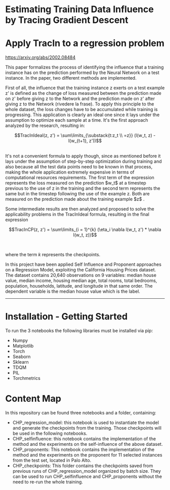 # Estimating Training Data Influence by Tracing Gradient Descent
# Apply TracIn to a regression problem

https://arxiv.org/abs/2002.08484

This paper formalizes the process of identifying the influence that a training instance has on the prediction performed by the Neural Network on a test instance. In the paper, two different methods are implemented. 

First of all, the influence that the training instance z exerts on a test example z' is defined as the change of loss measured between the prediction made on z' before giving z to the Network and the prediction made on z' after giving z to the Network (rivedere la frase). To apply this principle to the whole dataset, the loss changes have to be accumulated while training is progressing. This application is clearly an ideal one since it lays under the assumption to optimize each sample at a time. It's the first approach analyzed by the research, resulting in: <br> 
<p align="center">
  $$TracInIdeal(z, z') = \sum\limits_{\substack{t:z_t \\ =z}} (l(w_t, z) - l(w_{t+1}, z'))$$ 
  </p> <br>
It's not a convenient formula to apply though, since as mentioned before it lays under the assumption of step-by-step optimization during training and also because all the test data points need to be known in that process, making the whole application extremely expensive in terms of computational resources requirements.
The first term of the expression represents the loss measured on the prediction $w_t$ at a timestep previous to the use of z in the training and the second term represents the same but in the timestep following the use of the example z. Both are measured on the prediction made about the training example $z$ . 
<br> 

Some intermediate results are then analyzed and proposed to solve the applicability problems in the TracInIdeal formula, resulting in the final expression <br>
<p align = "center">
  $$TracInCP(z, z') = \sum\limits_{i = 1}^{k} (\eta_i \nabla l(w_t, z') * \nabla l(w_t, z))$$
  </p> <br>

where the term $k$ represents the checkpoints.

In this project have been applied Self Influence and Proponent approaches on a Regression Model, exploiting the California Housing Prices dataset. 
The dataset contains 20,640 observations on 9 variables: median house value, median income, housing median age, total rooms, total bedrooms, population, households, latitude, and longitude in that same order. The dependent variable is the median house value which is the label. 

-------------

# Installation - Getting Started

To run the 3 notebooks the following libraries must be installed via pip:

<ul><li>Numpy</li><li>Matplotlib</li><li>Torch</li><li>Seaborn</li><li>Sklearn</li><li>TDQM</li><li>PIL</li><li>Torchmetrics</li></ul>

# Content Map

In this repository can be found three notebooks and a folder, containing:
<ul><li>CHP_regression_model: this notebook is used to instantiate the model and generate the checkpoints from the training. Those checkpoints will be used in the following notebooks.</li><li>CHP_selfinfluence: this notebook contains the implementation of the method and the experiments on the self-influence of the above dataset.</li><li>CHP_proponents: This notebook contains the implementation of the method and the experiments on the proponent for 11 selected instances from the test set, located in Palo Alto. </li><li>CHP_checkpoints: This folder contains the checkpoints saved from previous runs of CHP_regression_model organized by batch size. They can be used to run CHP_selfinfluence and CHP_proponents without the need to re-run the whole training. </li></ul>

